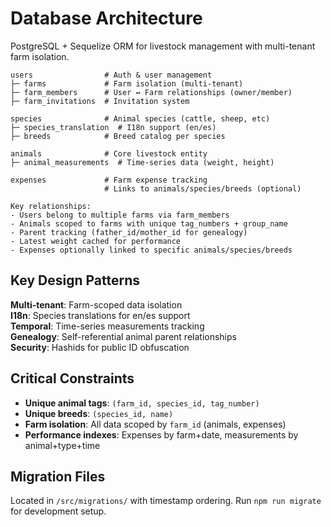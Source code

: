 # Database Architecture

PostgreSQL + Sequelize ORM for livestock management with multi-tenant farm isolation.

```
users                # Auth & user management
├─ farms             # Farm isolation (multi-tenant)
├─ farm_members      # User ↔ Farm relationships (owner/member)  
├─ farm_invitations  # Invitation system

species              # Animal species (cattle, sheep, etc)
├─ species_translation  # I18n support (en/es)
├─ breeds            # Breed catalog per species

animals              # Core livestock entity
├─ animal_measurements  # Time-series data (weight, height)

expenses             # Farm expense tracking
                     # Links to animals/species/breeds (optional)

Key relationships:
- Users belong to multiple farms via farm_members
- Animals scoped to farms with unique tag_numbers + group_name
- Parent tracking (father_id/mother_id for genealogy)
- Latest weight cached for performance
- Expenses optionally linked to specific animals/species/breeds
```

## Key Design Patterns

**Multi-tenant**: Farm-scoped data isolation  
**I18n**: Species translations for en/es support  
**Temporal**: Time-series measurements tracking  
**Genealogy**: Self-referential animal parent relationships  
**Security**: Hashids for public ID obfuscation

## Critical Constraints

- **Unique animal tags**: `(farm_id, species_id, tag_number)`
- **Unique breeds**: `(species_id, name)`
- **Farm isolation**: All data scoped by `farm_id` (animals, expenses)
- **Performance indexes**: Expenses by farm+date, measurements by animal+type+time

## Migration Files

Located in `/src/migrations/` with timestamp ordering. Run `npm run migrate` for development setup.